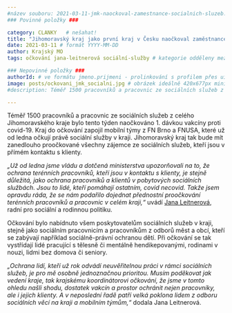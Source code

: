 ```yaml
---
#název souboru: 2021-03-11-jmk-naockoval-zamestnance-socialnich-sluzeb.md
### Povinné položky ###

category: CLANKY   # nešahat!
title: "Jihomoravský kraj jako první kraj v Česku naočkoval zaměstnance v sociálních službách"
date: 2021-03-11 # formát YYYY-MM-DD
author: Krajský MO
tags: očkování jana-leitnerová sociální-služby # kategorie odděleny mezerami, např. volby zemědělství životní-prostředí piráti (viz https://jihomoravsky.pirati.cz/tags/)

### Nepovinné položky ###
authorId: # ve formátu jmeno.prijmeni - prolinkování s profilem přes uid
image: posts/ockovani_jmk_socialni.jpg # obrázek ideálně 420x677px minifikovaný přes https://tinypng.com/
#description: Téměř 1500 pracovníků a pracovnic ze sociálních služeb z celého Jihomoravského kraje bylo tento týden naočkováno 1. dávkou vakcíny proti covid-19.

---
```


Téměř 1500 pracovníků a pracovnic ze sociálních služeb z celého Jihomoravského kraje bylo tento týden naočkováno 1. dávkou vakcíny proti covid-19. Kraj do očkování zapojil mobilní týmy z FN Brno a FNUSA, které už od ledna očkují právě sociální služby v kraji. Jihomoravský kraj tak bude mít zanedlouho proočkované všechny zájemce ze sociálních služeb, kteří jsou v přímém kontaktu s klienty.

*„Už od ledna jsme vládu a dotčená ministerstva upozorňovali na to, že ochrana terénních pracovníků, kteří jsou v kontaktu s klienty, je stejně důležitá, jako ochrana pracovníků a klientů v pobytových sociálních službách. Jsou to lidé, kteří pomáhají ostatním, covid necovid. Takže jsem opravdu ráda, že se nám podařilo dojednat přednostní proočkování terénních pracovníků a pracovnic v celém kraji,“* uvádí [Jana Leitnerová](https://jihomoravsky.pirati.cz/lide/jana-leitnerova/), radní pro sociální a rodinnou politiku.

Očkování bylo nabídnuto všem poskytovatelům sociálních služeb v kraji, stejně jako sociálním pracovnicím a pracovníkům z odborů měst a obcí, kteří se zabývají například sociálně-právní ochranou dětí. Při očkování se tak vystřídají lidé pracující s tělesně či mentálně hendikepovanými, rodinami v nouzi, lidmi bez domova či seniory. 

*„Ochrana lidí, kteří už rok odvádí neuvěřitelnou práci v rámci sociálních služeb, je pro mě osobně jednoznačnou prioritou. Musím poděkovat jak vedení kraje, tak krajskému koordinátorovi očkování, že jsme v tomto ohledu našli shodu, dostatek vakcín a prostor ochránit nejen pracovníky, ale i jejich klienty. A v neposlední řadě patří velká poklona lidem z odboru sociálních věcí na kraji a mobilním týmům,“* dodala Jana Leitnerová.
